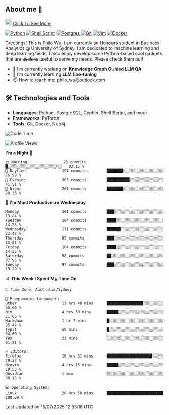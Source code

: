 ## About me 🤗

<a href="#"><img src="https://media.giphy.com/media/hvRJCLFzcasrR4ia7z/giphy.gif" width="20px" height="20px"></a> [Click To See More](https://codeboyphilo.github.io)

[![Python](https://img.shields.io/badge/python-3670A0?style=for-the-badge&logo=python&logoColor=ffdd54)](#)
[![Shell Script](https://img.shields.io/badge/shell_script-%23121011.svg?style=for-the-badge&logo=gnu-bash&logoColor=white)](#)
[![Postgres](https://img.shields.io/badge/postgres-%23316192.svg?style=for-the-badge&logo=postgresql&logoColor=white)](#)
[![Git](https://img.shields.io/badge/git-%23F05033.svg?style=for-the-badge&logo=git&logoColor=white)](#)
[![Vim](https://img.shields.io/badge/VIM-%2311AB00.svg?style=for-the-badge&logo=vim&logoColor=white)](#)
[![Docker](https://img.shields.io/badge/docker-%230db7ed.svg?style=for-the-badge&logo=docker&logoColor=white)](#)

Greetings! This is Philo Wu. I am currently an Honours student in Business Analytics \@ University of Sydney. I am dedicated to machine learning and deep learning fields. I also enjoy develop some Python-based cool gadgets that are ~~useless~~ useful to serve my needs. Please check them out!

- 🔭 I’m currently working on **Knowledge Graph Guided LLM QA**
- 🌱 I’m currently learning **LLM fine-tuning**
- 📫 How to reach me: philo_wu@outlook.com

## 🛠 Technologies and Tools
- **Languages**: Python, PostgreSQL, Cypher, Shell Script, and more
- **Frameworks**: PyTorch.
- **Tools**: Git, Docker, Neo4j.

<!--START_SECTION:waka-->
![Code Time](http://img.shields.io/badge/Code%20Time-886%20hrs%2047%20mins-blue)

![Profile Views](http://img.shields.io/badge/Profile%20Views-1-blue)

**I'm a Night 🦉** 

```text
🌞 Morning                23 commits          █░░░░░░░░░░░░░░░░░░░░░░░░   03.15 % 
🌆 Daytime                197 commits         ███████░░░░░░░░░░░░░░░░░░   26.99 % 
🌃 Evening                303 commits         ██████████░░░░░░░░░░░░░░░   41.51 % 
🌙 Night                  207 commits         ███████░░░░░░░░░░░░░░░░░░   28.36 % 
```
📅 **I'm Most Productive on Wednesday** 

```text
Monday                   101 commits         ███░░░░░░░░░░░░░░░░░░░░░░   13.84 % 
Tuesday                  104 commits         ████░░░░░░░░░░░░░░░░░░░░░   14.25 % 
Wednesday                171 commits         ██████░░░░░░░░░░░░░░░░░░░   23.42 % 
Thursday                 95 commits          ███░░░░░░░░░░░░░░░░░░░░░░   13.01 % 
Friday                   104 commits         ████░░░░░░░░░░░░░░░░░░░░░   14.25 % 
Saturday                 58 commits          ██░░░░░░░░░░░░░░░░░░░░░░░   07.95 % 
Sunday                   97 commits          ███░░░░░░░░░░░░░░░░░░░░░░   13.29 % 
```


📊 **This Week I Spent My Time On** 

```text
🕑︎ Time Zone: Australia/Sydney

💬 Programming Languages: 
Other                    13 hrs 40 mins      ████████████████░░░░░░░░░   65.60 % 
Nix                      4 hrs 30 mins       █████░░░░░░░░░░░░░░░░░░░░   21.66 % 
Markdown                 1 hr 7 mins         █░░░░░░░░░░░░░░░░░░░░░░░░   05.42 % 
Typst                    50 mins             █░░░░░░░░░░░░░░░░░░░░░░░░   04.00 % 
TeX                      22 mins             ░░░░░░░░░░░░░░░░░░░░░░░░░   01.81 % 

🔥 Editors: 
Firefox                  16 hrs 31 mins      ████████████████████░░░░░   79.32 % 
Neovim                   4 hrs 16 mins       █████░░░░░░░░░░░░░░░░░░░░   20.53 % 
Obsidian                 1 min               ░░░░░░░░░░░░░░░░░░░░░░░░░   00.15 % 

💻 Operating System: 
Linux                    20 hrs 50 mins      █████████████████████████   100.00 % 
```


 Last Updated on 15/07/2025 12:53:16 UTC
<!--END_SECTION:waka-->
